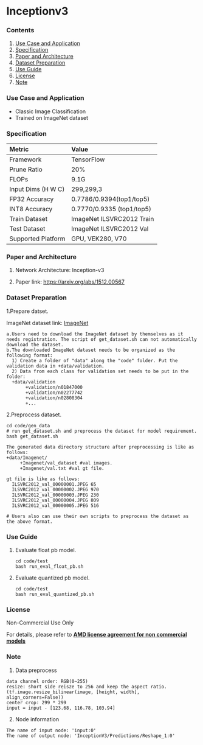 # Inceptionv3


### Contents
1. [Use Case and Application](#Use-Case-and-Application)
2. [Specification](#Specification)
3. [Paper and Architecture](#Paper-and-Architecture)
4. [Dataset Preparation](#Dataset-Preparation)
5. [Use Guide](#Use-Guide)
6. [License](#License)
7. [Note](#Note)


### Use Case and Application

   - Classic Image Classification
   - Trained on ImageNet dataset
   
   
### Specification

| Metric             | Value                                   |
| :----------------- | :-------------------------------------- |
| Framework          | TensorFlow                              |
| Prune Ratio        | 20%                                     |
| FLOPs              | 9.1G                                    |
| Input Dims (H W C) | 299,299,3                               |
| FP32 Accuracy      | 0.7786/0.9394(top1/top5)                |
| INT8 Accuracy      | 0.7770/0.9335 (top1/top5)               |
| Train Dataset      | ImageNet ILSVRC2012 Train               |
| Test Dataset       | ImageNet ILSVRC2012 Val                 |
| Supported Platform | GPU, VEK280, V70                        |
  

### Paper and Architecture 

1. Network Architecture: Inception-v3
 
2. Paper link: https://arxiv.org/abs/1512.00567
  
  
### Dataset Preparation

1.Prepare datset.
  
  ImageNet dataset link: [ImageNet](http://image-net.org/download-images) 
  
  ```
  a.Users need to download the ImageNet dataset by themselves as it needs registration. The script of get_dataset.sh can not automatically download the dataset. 
  b.The downloaded ImageNet dataset needs to be organized as the following format:
    1) Create a folder of "data" along the "code" folder. Put the validation data in +data/validation.
    2) Data from each class for validation set needs to be put in the folder:
    +data/validation
         +validation/n01847000 
         +validation/n02277742
         +validation/n02808304
         +... 
  ```
  
2.Preprocess dataset.

  ```shell
  cd code/gen_data
  # run get_dataset.sh and preprocess the dataset for model requirement.
  bash get_dataset.sh 
  ```
  
  ```
  The generated data directory structure after preprocessing is like as follows:
  +data/Imagenet/   
       +Imagenet/val_dataset #val images. 
       +Imagenet/val.txt #val gt file.
  
  gt file is like as follows: 
    ILSVRC2012_val_00000001.JPEG 65
    ILSVRC2012_val_00000002.JPEG 970
    ILSVRC2012_val_00000003.JPEG 230
    ILSVRC2012_val_00000004.JPEG 809
    ILSVRC2012_val_00000005.JPEG 516
    
  # Users also can use their own scripts to preprocess the dataset as the above format.
  ```


### Use Guide

1. Evaluate float pb model.
    ```shell
    cd code/test
    bash run_eval_float_pb.sh
    ```
2. Evaluate quantized pb model.
   ```shell
   cd code/test
   bash run_eval_quantized_pb.sh
   ```


### License

Non-Commercial Use Only

For details, please refer to **[AMD license agreement for non commercial models](https://github.com/Xilinx/Vitis-AI/blob/master/model_zoo/AMD-license-agreement-for-non-commercial-models.md)**


### Note

1. Data preprocess
  ```
  data channel order: RGB(0~255)                  
  resize: short side reisze to 256 and keep the aspect ratio.(tf.image.resize_bilinear(image, [height, width], align_corners=False))
  center crop: 299 * 299
  input = input - [123.68, 116.78, 103.94] 
  ```
  
2. Node information
  ```
  The name of input node: 'input:0'
  The name of output node: 'InceptionV3/Predictions/Reshape_1:0'
  ```




  
  
